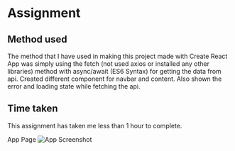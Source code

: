 # Assignment
## Method used
The method that I have used in making this project made with Create React App was simply using the fetch (not used axios or installed any other libraries) method with async/await (ES6 Syntax) for getting the data from api. Created different component for navbar and content. Also shown the error and loading state while fetching the api. 

## Time taken
This assignment has taken me less than 1 hour to complete.

App Page
![App Screenshot](https://i.stack.imgur.com/SybTt.jpg)
